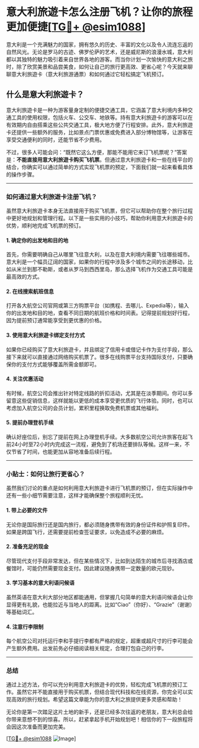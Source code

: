 # 意大利旅遊卡怎么注册飞机？让你的旅程更加便捷[[TG💪+ @esim1088](https://t.me/s/esim1088)]

意大利是一个充满魅力的国家，拥有悠久的历史、丰富的文化以及令人流连忘返的自然风光。无论是罗马的古迹、佛罗伦萨的艺术，还是威尼斯的浪漫水城，意大利都以其独特的魅力吸引着来自世界各地的游客。而当你计划一次愉快的意大利之旅时，除了欣赏美景和品尝美食，如何让自己的旅行更高效、更省心呢？今天就来聊聊意大利旅遊卡（意大利旅游通票）和如何通过它轻松搞定飞机预订。

## 什么是意大利旅遊卡？

意大利旅遊卡是一种为游客量身定制的便捷交通工具，它涵盖了意大利境内多种交通工具的使用权限，包括火车、公交车、地铁等。持有意大利旅遊卡的游客可以在有效期内自由搭乘这些公共交通工具，极大地方便了行程安排。此外，意大利旅遊卡还提供一些额外的服务，比如景点门票优惠或免费进入部分博物馆等，让游客在享受交通便利的同时，还能节省不少费用。

不过，很多人可能会问：“既然它这么方便，那能不能用它来订飞机票呢？”答案是：**不能直接用意大利旅遊卡购买飞机票**。但通过意大利旅遊卡和一些在线平台的结合，你确实可以通过简单的方式实现飞机票的预定，下面我们就一起来看看具体的操作步骤。

---

### 如何通过意大利旅遊卡注册飞机？

虽然意大利旅遊卡本身无法直接用于购买飞机票，但它可以帮助你在整个旅行过程中更好地规划和管理行程。以下是一些实用的小技巧，帮助你利用意大利旅遊卡的优势，顺利地完成飞机票的预订。

#### 1. 确定你的出发地和目的地

首先，你需要明确自己从哪里飞往意大利，以及在意大利境内需要飞往哪些城市。意大利是一个幅员辽阔的国家，如果你的行程中涉及多个城市之间的长途移动，比如从米兰到那不勒斯，或者从罗马到西西里岛，那么选择飞机作为交通工具可能是最高效的方式。

#### 2. 在线搜索航班信息

打开各大航空公司官网或第三方购票平台（如携程、去哪儿、Expedia等），输入你的出发地和目的地，查看不同日期的航班价格和时间表。记得提前规划好行程，因为提前预订通常能享受到更优惠的价格。

#### 3. 使用意大利旅遊卡绑定支付方式

如果你已经购买了意大利旅遊卡，并且绑定了信用卡或借记卡作为支付手段，那么接下来就可以直接通过网络购买机票了。很多在线购票平台支持国际支付，只要确保你的支付方式能够覆盖所需金额即可。

#### 4. 关注优惠活动

有时候，航空公司会推出针对特定线路的折扣活动，尤其是在淡季期间。你可以多留意这些促销信息，这样就能以更低的成本享受更优质的飞行体验。同时，也可以考虑加入航空公司的会员计划，累积里程换取免费机票或其他福利。

#### 5. 提前办理登机手续

确认好座位后，别忘了提前在网上办理登机手续。大多数航空公司允许旅客在起飞前24小时至72小时内完成这一流程，避免到了机场还要排队等候。这样一来，不仅节省了时间，也能更加从容地准备后续行程。

---

### 小贴士：如何让旅行更省心？

虽然我们讨论的重点是如何利用意大利旅遊卡进行飞机票的预订，但在实际操作中还有一些小细节需要注意，这样才能确保整个旅程顺利无忧。

#### 1. 带上必要的文件

无论你是国际旅行还是国内旅行，都必须随身携带有效的身份证件和护照复印件。如果是跨国飞行，还需要提前检查签证要求，以免造成不必要的麻烦。

#### 2. 准备充足的现金

尽管现代支付手段非常发达，但在某些情况下，比如到达陌生的城市后寻找酒店或餐馆时，可能仍然需要现金支付。因此建议随身携带一定数量的欧元现钞。

#### 3. 学习基本的意大利语问候语

虽然英语在意大利大部分地区都能通用，但掌握几句简单的意大利语问候语会让你显得更有礼貌，也能拉近与当地人的距离。比如“Ciao”（你好）、“Grazie”（谢谢）等基础词汇。

#### 4. 注意行李限制

每个航空公司对托运行李和手提行李都有严格的规定，超重或超尺寸的行李可能会产生额外费用。出发前务必仔细阅读相关规定，合理打包自己的行李。

---

### 总结

通过上述方法，你可以充分利用意大利旅遊卡的优势，轻松完成飞机票的预订工作。虽然它并不能直接用于购买机票，但结合现代科技和在线资源，你完全可以实现高效的旅行规划。希望这篇文章能为你的意大利之旅提供更多灵感和帮助！

无论你是第一次踏足这片土地的新手，还是已经多次往返的老朋友，意大利总会给你带来意想不到的惊喜。所以，赶紧拿起手机开始规划吧！相信你的下一段旅程将会因这次准备而更加完美。

[[TG💪+ @esim1088](https://t.me/s/esim1088) ![Image](https://i.postimg.cc/4NQfJmqS/Snipaste-2025-05-13-00-14-12.png)]